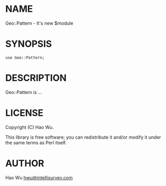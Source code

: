 # NAME

Geo::Pattern - It's new $module

# SYNOPSIS

    use Geo::Pattern;

# DESCRIPTION

Geo::Pattern is ...

# LICENSE

Copyright (C) Hao Wu.

This library is free software; you can redistribute it and/or modify
it under the same terms as Perl itself.

# AUTHOR

Hao Wu <hwu@intellisurvey.com>
